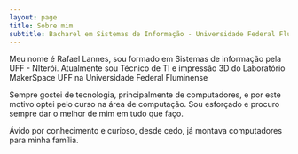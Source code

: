 ```yaml
---
layout: page
title: Sobre mim
subtitle: Bacharel em Sistemas de Informação - Universidade Federal Fluminense - Aprendendo algo novo todos os dias!
---
```


Meu nome é Rafael Lannes, sou formado em Sistemas de informação pela UFF - NIterói.
Atualmente sou Técnico de TI e impressão 3D do Laboratório MakerSpace UFF na Universidade Federal Fluminense

Sempre gostei de tecnologia, principalmente de computadores, e por este motivo optei pelo curso na área de computação. 
Sou esforçado e procuro sempre dar o melhor de mim em tudo que faço. 

Ávido por conhecimento e curioso, desde cedo, já montava computadores para minha família.
